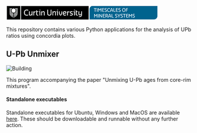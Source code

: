 ![Curtin University: Timescales of Minerals Systems](./resources/logo-linear.png)

This repository contains various Python applications for the analysis of UPb ratios using concordia plots.
## U-Pb Unmixer

![Building](https://github.com/Curtin-Timescales-of-Mineral-Systems/UPb-Unmixer/workflows/%20Python%20executables/badge.svg)


This program accompanying the paper "Unmixing U-Pb ages from core-rim mixtures". 

#### Standalone executables

Standalone executables for Ubuntu, Windows and MacOS are available 
[here](https://github.com/Curtin-Timescales-of-Mineral-Systems/UPb-Unmixer/releases). These should be downloadable
and runnable without any further action.